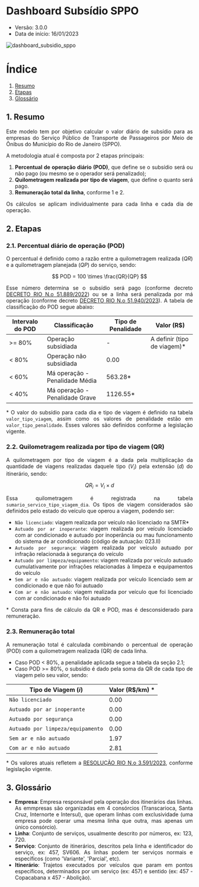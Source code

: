 # Dashboard Subsídio SPPO
* Versão: 3.0.0
* Data de início: 16/01/2023

![dashboard_subsidio_sppo](https://user-images.githubusercontent.com/66736583/227256098-6371bf20-d031-483d-8a20-f211ff552c25.png)

<div align="justify">

# Índice
1. [Resumo](#1-resumo)
2. [Etapas](#2-etapas)
3. [Glossário](#3-glossário)

## 1. Resumo

Este modelo tem por objetivo calcular o valor diário de subsídio para as empresas do Serviço Público de Transporte de Passageiros por Meio de Ônibus do Município do Rio de Janeiro (SPPO).

A metodologia atual é composta por 2 etapas principais:

1. **Percentual de operação diário (POD)**, que define se o subsídio será ou não pago (ou mesmo se o operador será penalizado);
2. **Quilometragem realizada por tipo de viagem**, que define o quanto será pago.
3. **Remuneração total da linha**, conforme 1 e 2.

Os cálculos se aplicam individualmente para cada linha e cada dia de operação.

## 2. Etapas

### 2.1. Percentual diário de operação (POD)

O percentual é definido como a razão entre a quilometragem realizada ($QR$) e a quilometragem planejada ($QP$) do serviço, sendo:

$$ POD = 100 \times \frac{QR}{QP} $$

Esse número determina se o subsídio será pago (conforme decreto [DECRETO RIO N.o 51.889/2022](https://transportes.prefeitura.rio/wp-content/uploads/sites/31/2022/12/DECRETO_RIO_No_51889_DE_26_DE_DEZEMBRO_DE_2022.pdf)) ou se a linha será penalizada por má operação (conforme decreto [DECRETO RIO N.o 51.940/2023](https://transportes.prefeitura.rio/wp-content/uploads/sites/31/2023/01/Decreto-51940-de-16-de-janeiro-de-2023.pdf)). A tabela de classificação do POD segue abaixo:

| Intervalo do POD | Classificação | Tipo de Penalidade  | Valor (R$) |
|------------------|--------------------|-------------|------------|
| >= 80% | Operação subsidiada | - | A definir (tipo de viagem)* |
| < 80% | Operação não subsidiada | 0.00 |
| < 60% | Má operação - Penalidade Média | 563.28* |
| < 40% | Má operação - Penalidade Grave | 1126.55* |

\* O valor do subsídio para cada dia e tipo de viagem é definido na tabela `valor_tipo_viagem`, assim como os valores de penalidade estão em `valor_tipo_penalidade`. Esses valores são definidos conforme a legislação vigente.

### 2.2. Quilometragem realizada por tipo de viagem (QR)

A quilometragem por tipo de viagem é a dada pela multiplicação da quantidade de viagens realizadas daquele tipo ($V_i$) pela extensão ($d$) do itinerário, sendo:

$$ QR_i = V_i \times d $$

Essa quilometragem é registrada na tabela `sumario_servico_tipo_viagem_dia`. Os tipos de viagem considerados são definidos pelo estado do veículo que operou a viagem, podendo ser:

- `Não licenciado`: viagem realizada por veículo não licenciado na SMTR*
- `Autuado por ar inoperante`: viagem realizada por veículo licenciado com ar condicionado e autuado por inoperância ou mau funcionamento do sistema de ar condicionado (código de autuação: 023.II)
- `Autuado por segurança`: viagem realizada por veículo autuado por infração relacionada à segurança do veículo
- `Autuado por limpeza/equipamento`: viagem realizada por veículo autuado cumulativamente por infrações relacionadas à limpeza e equipamentos do veículo
- `Sem ar e não autuado`: viagem realizada por veículo licenciado sem ar condicionado e que não foi autuado
- `Com ar e não autuado`: viagem realizada por veículo que foi licenciado com ar condicionado e não foi autuado

\* Consta para fins de cálculo da QR e POD, mas é desconsiderado para remuneração.

### 2.3. Remuneração total

A remuneração total é calculada combinando o percentual de operação (POD) com a quilometragem realizada (QR) de cada linha.

- Caso POD < 80%, a penalidade aplicada segue a tabela da seção 2.1;
- Caso POD >= 80%, o subsídio é dado pela soma da QR de cada tipo de viagem pelo seu valor, sendo:


| Tipo de Viagem ($i$)                  | Valor (R$/km) * |
|---------------------------------------|-----------------|
| `Não licenciado`                      | 0.00            |
| `Autuado por ar inoperante`           | 0.00            |
| `Autuado por segurança`               | 0.00            |
| `Autuado por limpeza/equipamento`     | 0.00            |
| `Sem ar e não autuado`                | 1.97            |
| `Com ar e não autuado`                | 2.81            |


\* Os valores atuais refletem a [RESOLUÇÃO RIO N.o 3.591/2023](https://transportes.prefeitura.rio/wp-content/uploads/sites/31/2023/02/RESOLUCAO-SMTR-No-3591-DE-01-DE-FEVEREIRO-DE-2023.pdf), conforme legislação vigente.

## 3. Glossário

- **Empresa**: Empresa responsável pela operação dos itinerários das linhas. As emmpresas são organizadas em 4 consórcios (Transcarioca, Santa Cruz, Internorte e Intersul), que operam linhas com exclusividade (uma empresa pode operar uma mesma linha que outra, mas apenas um único consórcio).
- **Linha**: Conjunto de serviços, usualmente descrito por números, ex: 123, 720.
- **Serviço**: Conjunto de itinerários, descritos pela linha e identificador do serviço, ex: 457, SV606. As linhas podem ter serviços normais e específicos (como 'Variante', 'Parcial', etc).
- **Itinerário**: Trajetos executados por veículos que param em pontos específicos, determinados por um serviço (ex: 457) e sentido (ex: 457 - Copacabana x 457 - Abolição).
